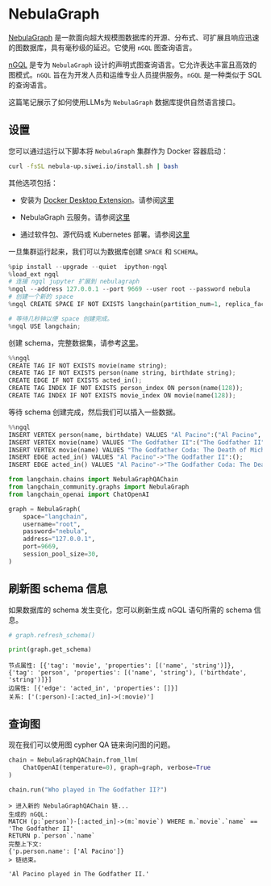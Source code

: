 # NebulaGraph

[NebulaGraph](https://www.nebula-graph.io/) 是一款面向超大规模图数据库的开源、分布式、可扩展且响应迅速的图数据库，具有毫秒级的延迟。它使用 `nGQL` 图查询语言。

[nGQL](https://docs.nebula-graph.io/3.0.0/3.ngql-guide/1.nGQL-overview/1.overview/) 是专为 `NebulaGraph` 设计的声明式图查询语言。它允许表达丰富且高效的图模式。`nGQL` 旨在为开发人员和运维专业人员提供服务。`nGQL` 是一种类似于 SQL 的查询语言。

这篇笔记展示了如何使用LLMs为 `NebulaGraph` 数据库提供自然语言接口。

## 设置

您可以通过运行以下脚本将 `NebulaGraph` 集群作为 Docker 容器启动：

```bash
curl -fsSL nebula-up.siwei.io/install.sh | bash
```

其他选项包括：

- 安装为 [Docker Desktop Extension](https://www.docker.com/blog/distributed-cloud-native-graph-database-nebulagraph-docker-extension/)。请参阅[这里](https://docs.nebula-graph.io/3.5.0/2.quick-start/1.quick-start-workflow/)

- NebulaGraph 云服务。请参阅[这里](https://www.nebula-graph.io/cloud)

- 通过软件包、源代码或 Kubernetes 部署。请参阅[这里](https://docs.nebula-graph.io/)

一旦集群运行起来，我们可以为数据库创建 `SPACE` 和 `SCHEMA`。

```python
%pip install --upgrade --quiet  ipython-ngql
%load_ext ngql
# 连接 ngql jupyter 扩展到 nebulagraph
%ngql --address 127.0.0.1 --port 9669 --user root --password nebula
# 创建一个新的 space
%ngql CREATE SPACE IF NOT EXISTS langchain(partition_num=1, replica_factor=1, vid_type=fixed_string(128));
```

```python
# 等待几秒钟以便 space 创建完成。
%ngql USE langchain;
```

创建 schema，完整数据集，请参考[这里](https://www.siwei.io/en/nebulagraph-etl-dbt/)。

```python
%%ngql
CREATE TAG IF NOT EXISTS movie(name string);
CREATE TAG IF NOT EXISTS person(name string, birthdate string);
CREATE EDGE IF NOT EXISTS acted_in();
CREATE TAG INDEX IF NOT EXISTS person_index ON person(name(128));
CREATE TAG INDEX IF NOT EXISTS movie_index ON movie(name(128));
```

等待 schema 创建完成，然后我们可以插入一些数据。

```python
%%ngql
INSERT VERTEX person(name, birthdate) VALUES "Al Pacino":("Al Pacino", "1940-04-25");
INSERT VERTEX movie(name) VALUES "The Godfather II":("The Godfather II");
INSERT VERTEX movie(name) VALUES "The Godfather Coda: The Death of Michael Corleone":("The Godfather Coda: The Death of Michael Corleone");
INSERT EDGE acted_in() VALUES "Al Pacino"->"The Godfather II":();
INSERT EDGE acted_in() VALUES "Al Pacino"->"The Godfather Coda: The Death of Michael Corleone":();
```

```python
from langchain.chains import NebulaGraphQAChain
from langchain_community.graphs import NebulaGraph
from langchain_openai import ChatOpenAI
```

```python
graph = NebulaGraph(
    space="langchain",
    username="root",
    password="nebula",
    address="127.0.0.1",
    port=9669,
    session_pool_size=30,
)
```

## 刷新图 schema 信息

如果数据库的 schema 发生变化，您可以刷新生成 nGQL 语句所需的 schema 信息。

```python
# graph.refresh_schema()
```

```python
print(graph.get_schema)
```

```output
节点属性: [{'tag': 'movie', 'properties': [('name', 'string')]}, {'tag': 'person', 'properties': [('name', 'string'), ('birthdate', 'string')]}]
边属性: [{'edge': 'acted_in', 'properties': []}]
关系: ['(:person)-[:acted_in]->(:movie)']
```

## 查询图

现在我们可以使用图 cypher QA 链来询问图的问题。

```python
chain = NebulaGraphQAChain.from_llm(
    ChatOpenAI(temperature=0), graph=graph, verbose=True
)
```

```python
chain.run("Who played in The Godfather II?")
```

```output
> 进入新的 NebulaGraphQAChain 链...
生成的 nGQL:
MATCH (p:`person`)-[:acted_in]->(m:`movie`) WHERE m.`movie`.`name` == 'The Godfather II'
RETURN p.`person`.`name`
完整上下文:
{'p.person.name': ['Al Pacino']}
> 链结束。
```

```output
'Al Pacino played in The Godfather II.'
```